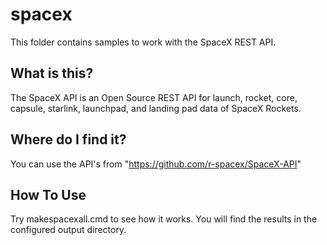# **spacex**
This folder contains samples to work with the SpaceX REST API.

## What is this?
The SpaceX API is an Open Source REST API for launch, rocket, core, capsule, starlink, launchpad, and landing pad data of SpaceX Rockets. 

## Where do I find it?
You can use the API's from "https://github.com/r-spacex/SpaceX-API"

## How To Use
Try makespacexall.cmd to see how it works.
You will find the results in the configured output directory.
